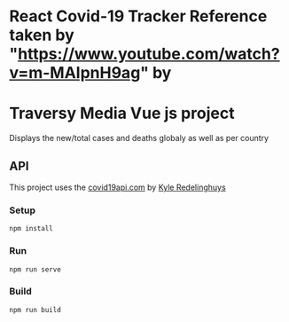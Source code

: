 # React Covid-19 Tracker Reference taken by "https://www.youtube.com/watch?v=m-MAIpnH9ag" by 
# Traversy Media Vue js project


Displays the new/total cases and deaths globaly as well as per country

## API

This project uses the [covid19api.com](https://covid19api.com/) by [Kyle Redelinghuys](https://twitter.com/ksredelinghuys)

### Setup

```
npm install
```

### Run

```
npm run serve
```

### Build

```
npm run build
